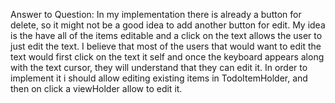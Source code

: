 Answer to Question:
In my implementation there is already a button for delete, so it might not be a good idea to add 
another button for edit. My idea is the have all of the items editable and a click on the text 
allows the user to just edit the text. I believe that most of the users that would want to edit
the text would first click on the text it self and once the keyboard appears along with the text
cursor, they will understand that they can edit it.
In order to implement it i should allow editing existing items in TodoItemHolder, and then on click
a viewHolder allow to edit it.
